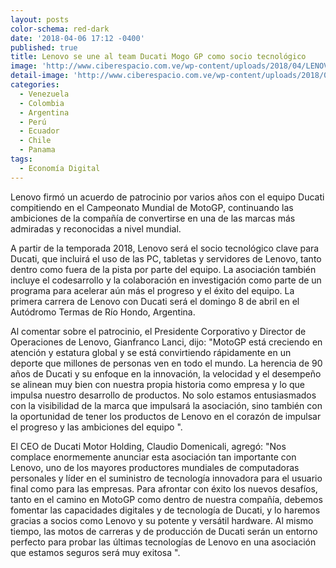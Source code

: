```yaml
---
layout: posts
color-schema: red-dark
date: '2018-04-06 17:12 -0400'
published: true
title: Lenovo se une al team Ducati Mogo GP como socio tecnológico
image: 'http://www.ciberespacio.com.ve/wp-content/uploads/2018/04/LENOVO-GP.jpg'
detail-image: 'http://www.ciberespacio.com.ve/wp-content/uploads/2018/04/LENOVO-GP.jpg'
categories:
  - Venezuela
  - Colombia
  - Argentina
  - Perú
  - Ecuador
  - Chile
  - Panama
tags:
  - Economía Digital
---
```

Lenovo firmó un acuerdo de patrocinio por varios años con el equipo Ducati compitiendo en el Campeonato Mundial de MotoGP, continuando las ambiciones de la compañía de convertirse en una de las marcas más admiradas y reconocidas a nivel mundial. 

A partir de la temporada 2018, Lenovo será el socio tecnológico clave para Ducati, que incluirá el uso de las PC, tabletas y servidores de Lenovo, tanto dentro como fuera de la pista por parte del equipo. La asociación también incluye el codesarrollo y la colaboración en investigación como parte de un programa para acelerar aún más el progreso y el éxito del equipo. La primera carrera de Lenovo con Ducati será el domingo 8 de abril en el Autódromo Termas de Río Hondo, Argentina.

Al comentar sobre el patrocinio, el Presidente Corporativo y Director de Operaciones de Lenovo, Gianfranco Lanci, dijo: "MotoGP está creciendo en atención y estatura global y se está convirtiendo rápidamente en un deporte que millones de personas ven en todo el mundo. La herencia de 90 años de Ducati y su enfoque en la innovación, la velocidad y el desempeño se alinean muy bien con nuestra propia historia como empresa y lo que impulsa nuestro desarrollo de productos. No solo estamos entusiasmados con la visibilidad de la marca que impulsará la asociación, sino también con la oportunidad de tener los productos de Lenovo en el corazón de impulsar el progreso y las ambiciones del equipo ".

El CEO de Ducati Motor Holding, Claudio Domenicali, agregó: "Nos complace enormemente anunciar esta asociación tan importante con Lenovo, uno de los mayores productores mundiales de computadoras personales y líder en el suministro de tecnología innovadora para el usuario final como para las empresas. Para afrontar con éxito los nuevos desafíos, tanto en el camino en MotoGP como dentro de nuestra compañía, debemos fomentar las capacidades digitales y de tecnología de Ducati, y lo haremos gracias a socios como Lenovo y su potente y versátil hardware. Al mismo tiempo, las motos de carreras y de producción de Ducati serán un entorno perfecto para probar las últimas tecnologías de Lenovo en una asociación que estamos seguros será muy exitosa ".

